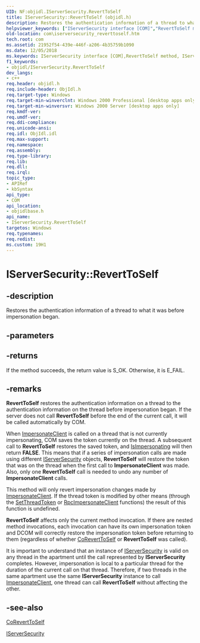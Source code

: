 ```yaml
---
UID: NF:objidl.IServerSecurity.RevertToSelf
title: IServerSecurity::RevertToSelf (objidl.h)
description: Restores the authentication information of a thread to what it was before impersonation began.
helpviewer_keywords: ["IServerSecurity interface [COM]","RevertToSelf method","IServerSecurity.RevertToSelf","IServerSecurity::RevertToSelf","RevertToSelf","RevertToSelf method [COM]","RevertToSelf method [COM]","IServerSecurity interface","_com_iserversecurity_reverttoself","com.iserversecurity_reverttoself","objidlbase/IServerSecurity::RevertToSelf"]
old-location: com\iserversecurity_reverttoself.htm
tech.root: com
ms.assetid: 21952f54-439e-446f-a206-4b35759b1090
ms.date: 12/05/2018
ms.keywords: IServerSecurity interface [COM],RevertToSelf method, IServerSecurity.RevertToSelf, IServerSecurity::RevertToSelf, RevertToSelf, RevertToSelf method [COM], RevertToSelf method [COM],IServerSecurity interface, _com_iserversecurity_reverttoself, com.iserversecurity_reverttoself, objidlbase/IServerSecurity::RevertToSelf
f1_keywords:
- objidl/IServerSecurity.RevertToSelf
dev_langs:
- c++
req.header: objidl.h
req.include-header: ObjIdl.h
req.target-type: Windows
req.target-min-winverclnt: Windows 2000 Professional [desktop apps only]
req.target-min-winversvr: Windows 2000 Server [desktop apps only]
req.kmdf-ver: 
req.umdf-ver: 
req.ddi-compliance: 
req.unicode-ansi: 
req.idl: ObjIdl.idl
req.max-support: 
req.namespace: 
req.assembly: 
req.type-library: 
req.lib: 
req.dll: 
req.irql: 
topic_type:
- APIRef
- kbSyntax
api_type:
- COM
api_location:
- objidlbase.h
api_name:
- IServerSecurity.RevertToSelf
targetos: Windows
req.typenames: 
req.redist: 
ms.custom: 19H1
---
```


# IServerSecurity::RevertToSelf


## -description


Restores the authentication information of a thread to what it was before impersonation began.


## -parameters






## -returns



If the method succeeds, the return value is S_OK. Otherwise, it is E_FAIL.




## -remarks



<b>RevertToSelf</b> restores the authentication information on a thread to the authentication information on the thread before impersonation began. If the server does not call <b>RevertToSelf</b> before the end of the current call, it will be called automatically by COM.

When <a href="https://docs.microsoft.com/windows/desktop/api/objidl/nf-objidl-iserversecurity-impersonateclient">ImpersonateClient</a> is called on a thread that is not currently impersonating, COM saves the token currently on the thread. A subsequent call to <b>RevertToSelf</b> restores the saved token, and <a href="https://docs.microsoft.com/windows/desktop/api/objidl/nf-objidl-iserversecurity-isimpersonating">IsImpersonating</a> will then return <b>FALSE</b>. This means that if a series of impersonation calls are made using different <a href="https://docs.microsoft.com/windows/desktop/api/objidl/nn-objidl-iserversecurity">IServerSecurity</a> objects, <b>RevertToSelf</b> will restore the token that was on the thread when the first call to <b>ImpersonateClient</b> was made. Also, only one <b>RevertToSelf</b> call is needed to undo any number of <b>ImpersonateClient</b> calls.

This method will only revert impersonation changes made by <a href="https://docs.microsoft.com/windows/desktop/api/objidl/nf-objidl-iserversecurity-impersonateclient">ImpersonateClient</a>. If the thread token is modified by other means (through the <a href="https://docs.microsoft.com/windows/desktop/api/processthreadsapi/nf-processthreadsapi-setthreadtoken">SetThreadToken</a> or <a href="https://docs.microsoft.com/windows/desktop/api/rpcdce/nf-rpcdce-rpcimpersonateclient">RpcImpersonateClient</a> functions) the result of this function is undefined.

<b>RevertToSelf</b> affects only the current method invocation. If there are nested method invocations, each invocation can have its own impersonation token and DCOM will correctly restore the impersonation token before returning to them (regardless of whether <a href="https://docs.microsoft.com/windows/desktop/api/combaseapi/nf-combaseapi-coreverttoself">CoRevertToSelf</a> or <b>RevertToSelf</b> was called).

It is important to understand that an instance of <a href="https://docs.microsoft.com/windows/desktop/api/objidl/nn-objidl-iserversecurity">IServerSecurity</a> is valid on any thread in the apartment until the call represented by <b>IServerSecurity</b> completes. However, impersonation is local to a particular thread for the duration of the current call on that thread. Therefore, if two threads in the same apartment use the same <b>IServerSecurity</b> instance to call <a href="https://docs.microsoft.com/windows/desktop/api/objidl/nf-objidl-iserversecurity-impersonateclient">ImpersonateClient</a>, one thread can call <b>RevertToSelf</b> without affecting the other.




## -see-also




<a href="https://docs.microsoft.com/windows/desktop/api/combaseapi/nf-combaseapi-coreverttoself">CoRevertToSelf</a>



<a href="https://docs.microsoft.com/windows/desktop/api/objidl/nn-objidl-iserversecurity">IServerSecurity</a>
 

 

